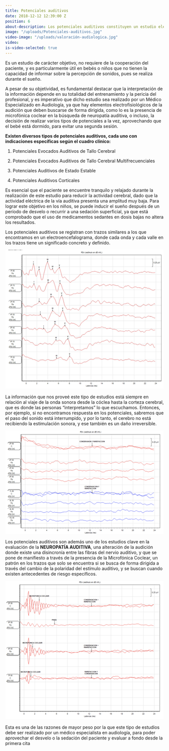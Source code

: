 ```yaml
---
title: Potenciales auditivos
date: 2018-12-12 12:39:00 Z
position: 6
about-description: Los potenciales auditivos constituyen un estudio electrofisiológico destinado a medir la función de la vía auditiva, es decir, la conexión entre cóclea y cerebro.
image: "/uploads/Potenciales-auditivos.jpg"
video-image: "/uploads/valoración-audiologica.jpg"
video:
is-video-selected: true
---
```


Es un estudio de carácter objetivo, no requiere de la cooperación del paciente, y es particularmente útil en bebés o niños que no tienen la capacidad de informar sobre la percepción de sonidos, pues se realiza durante el sueño.

A pesar de su objetividad, es fundamental destacar que la interpretación de la información depende en su totalidad del entrenamiento y la pericia del profesional, y es imperativo que dicho estudio sea realizado por un Médico Especializado en Audiología, ya que hay elementos electrofisiológicos de la audición que deben buscarse de forma dirigida, como lo es la presencia de microfónica coclear en la búsqueda de neuropatía auditiva, o incluso, la decisión de realizar varios tipos de potenciales a la vez, aprovechando que el bebé está dormido, para evitar una segunda sesión.

**Existen diversos tipos de potenciales auditivos, cada uno con indicaciones específicas según el cuadro clínico:**


1. Potenciales Evocados Auditivos de Tallo Cerebral

2. Potenciales Evocados Auditivos de Tallo Cerebral Multifrecuenciales

3. Potenciales Auditivos de Estado Estable

4. Potenciales Auditivos Corticales

Es esencial que el paciente se encuentre tranquilo y relajado durante la realización de este estudio para reducir la actividad cerebral, dado que la actividad eléctrica de la vía auditiva presenta una amplitud muy baja. Para lograr este objetivo en los niños, se puede inducir el sueño después de un período de desvelo o recurrir a una sedación superficial, ya que está comprobado que el uso de medicamentos sedantes en dosis bajas no altera los resultados.

Los potenciales auditivos se registran con trazos similares a los que encontramos en un electroencefalograma, donde cada onda y cada valle en los trazos tiene un significado concreto y definido.

![grafica-1.jpg](/uploads/grafica-1.jpg)

La información que nos proveé este tipo de estudios está siempre en relación al viaje de la onda sonora desde la cóclea hasta la corteza cerebral, que es donde las personas “interpretamos” lo que escuchamos.  Entonces, por ejemplo, si no encontramos respuesta en los potenciales, sabremos que el paso del sonido está interrumpido, y por lo tanto, el cerebro no está recibiendo la estimulación sonora, y ese también es un daño irreversible.

![grafica-2.png](/uploads/grafica-2.png)

Los potenciales auditivos son además uno de los estudios clave en la evaluación  de la **NEUROPATÍA AUDITIVA**, una alteración de la audición donde existe una disincronía entre las fibras del nervio auditivo, y que se pone de manifiesto a través de la presencia de la Microfónica Coclear, un patrón en los trazos que solo se encuentra si se busca de forma dirigida a través del cambio de la polaridad del estímulo auditivo, y se buscan cuando existen antecedentes de riesgo específicos.

![grafica-3.png](/uploads/grafica-3.png)

Esta es una de las razones de mayor peso por la que este tipo de estudios debe ser realizado por un médico especialista en audiología,  para poder aprovechar el desvelo o la sedación del paciente y evaluar a fondo desde la primera cita
